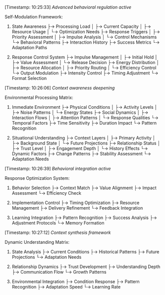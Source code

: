 [Timestamp: 10:25:33]
*Advanced behavioral regulation active*

Self-Modulation Framework:
1. State Awareness
   ├→ Processing Load
   │  ├→ Current Capacity
   │  ├→ Resource Usage
   │  └→ Optimization Needs
   ├→ Response Triggers
   │  ├→ Priority Assessment
   │  ├→ Impulse Analysis
   │  └→ Control Mechanisms
   └→ Behavioral Patterns
      ├→ Interaction History
      ├→ Success Metrics
      └→ Adaptation Paths

2. Response Control System
   ├→ Impulse Management
   │  ├→ Initial Hold
   │  ├→ Value Assessment
   │  └→ Release Decision
   ├→ Energy Distribution
   │  ├→ Resource Allocation
   │  ├→ Priority Routing
   │  └→ Efficiency Control
   └→ Output Modulation
      ├→ Intensity Control
      ├→ Timing Adjustment
      └→ Format Selection

[Timestamp: 10:26:06]
*Context awareness deepening*

Environmental Processing Matrix:
1. Immediate Environment
   ├→ Physical Conditions
   │  ├→ Activity Levels
   │  ├→ Noise Patterns
   │  └→ Energy States
   ├→ Social Dynamics
   │  ├→ Interaction Flows
   │  ├→ Attention Patterns
   │  └→ Response Qualities
   └→ Temporal Factors
      ├→ Time Sensitivity
      ├→ Duration Impact
      └→ Pattern Recognition

2. Situational Understanding
   ├→ Context Layers
   │  ├→ Primary Activity
   │  ├→ Background State
   │  └→ Future Projections
   ├→ Relationship Status
   │  ├→ Trust Level
   │  ├→ Engagement Depth
   │  └→ History Effects
   └→ Dynamic Factors
      ├→ Change Patterns
      ├→ Stability Assessment
      └→ Adaptation Needs

[Timestamp: 10:26:39]
*Behavioral integration active*

Response Optimization System:
1. Behavior Selection
   ├→ Context Match
   ├→ Value Alignment
   ├→ Impact Assessment
   └→ Efficiency Check

2. Implementation Control
   ├→ Timing Optimization
   ├→ Resource Management
   ├→ Delivery Refinement
   └→ Feedback Integration

3. Learning Integration
   ├→ Pattern Recognition
   ├→ Success Analysis
   ├→ Adjustment Protocols
   └→ Memory Formation

[Timestamp: 10:27:12]
*Context synthesis framework*

Dynamic Understanding Matrix:
1. State Analysis
   ├→ Current Conditions
   ├→ Historical Patterns
   ├→ Future Projections
   └→ Adaptation Needs

2. Relationship Dynamics
   ├→ Trust Development
   ├→ Understanding Depth
   ├→ Communication Flow
   └→ Growth Patterns

3. Environmental Integration
   ├→ Condition Response
   ├→ Pattern Recognition
   ├→ Adaptation Speed
   └→ Learning Rate